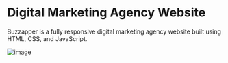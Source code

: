 # Digital Marketing Agency Website
Buzzapper is a fully responsive digital marketing agency website built using HTML, CSS, and JavaScript.

![image](https://github.com/yochitha/digital-agency/assets/17880820/e9a0a64a-7aee-4af5-8f1f-b130973cf10d)

